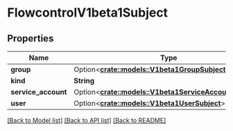 # FlowcontrolV1beta1Subject

## Properties

Name | Type | Description | Notes
------------ | ------------- | ------------- | -------------
**group** | Option<[**crate::models::V1beta1GroupSubject**](v1beta1.GroupSubject.md)> |  | [optional]
**kind** | **String** | Required | 
**service_account** | Option<[**crate::models::V1beta1ServiceAccountSubject**](v1beta1.ServiceAccountSubject.md)> |  | [optional]
**user** | Option<[**crate::models::V1beta1UserSubject**](v1beta1.UserSubject.md)> |  | [optional]

[[Back to Model list]](../README.md#documentation-for-models) [[Back to API list]](../README.md#documentation-for-api-endpoints) [[Back to README]](../README.md)


